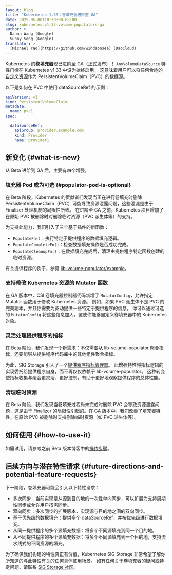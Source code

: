 ```yaml
---
layout: blog
title: "Kubernetes 1.33：卷填充器进阶至 GA"
date: 2025-05-08T10:30:00-08:00
slug: kubernetes-v1-33-volume-populators-ga
author: >
  Danna Wang (Google)
  Sunny Song (Google)
translator: >
  [Michael Yao](https://github.com/windsonsea) (DaoCloud)
---
```

<!--
layout: blog
title: "Kubernetes 1.33: Volume Populators Graduate to GA"
date: 2025-05-08T10:30:00-08:00
slug: kubernetes-v1-33-volume-populators-ga
author: >
  Danna Wang (Google)
  Sunny Song (Google)
-->

<!--
Kubernetes _volume populators_ are now  generally available (GA)! The `AnyVolumeDataSource` feature
gate is treated as always enabled for Kubernetes v1.33, which means that users can specify any appropriate
[custom resource](/docs/concepts/extend-kubernetes/api-extension/custom-resources/#custom-resources)
as the data source of a PersistentVolumeClaim (PVC).

An example of how to use dataSourceRef in PVC:
-->
Kubernetes 的**卷填充器**现已进阶至 GA（正式发布）！
`AnyVolumeDataSource` 特性门控在 Kubernetes v1.33 中设为始终启用，
这意味着用户可以将任何合适的[自定义资源](/zh-cn/docs/concepts/extend-kubernetes/api-extension/custom-resources/#custom-resources)作为
PersistentVolumeClaim（PVC）的数据源。

以下是如何在 PVC 中使用 dataSourceRef 的示例：

```yaml
apiVersion: v1
kind: PersistentVolumeClaim
metadata:
  name: pvc1
spec:
  ...
  dataSourceRef:
    apiGroup: provider.example.com
    kind: Provider
    name: provider1
```

<!--
## What is new

There are four major enhancements from beta.

### Populator Pod is optional

During the beta phase, contributors to Kubernetes identified potential resource leaks with PersistentVolumeClaim (PVC) deletion while volume population was in progress; these leaks happened due to limitations in finalizer handling.
Ahead of the graduation to general availability, the Kubernetes project added support to delete temporary resources (PVC prime, etc.) if the original PVC is deleted.
-->
## 新变化   {#what-is-new}

从 Beta 进阶到 GA 后，主要有四个增强。

### 填充器 Pod 成为可选   {#populator-pod-is-optional}

在 Beta 阶段，Kubernetes 的贡献者们发现当正在进行卷填充时删除
PersistentVolumeClaim（PVC）可能导致资源泄露问题，这些泄漏是由于 Finalizer 处理机制的局限性所致。
在进阶至 GA 之前，Kubernetes 项目增加了在原始 PVC 被删除时对删除临时资源（PVC 派生体等）的支持。

<!--
To accommodate this, we've introduced three new plugin-based functions:
* `PopulateFn()`: Executes the provider-specific data population logic.
* `PopulateCompleteFn()`: Checks if the data population operation has finished successfully.
* `PopulateCleanupFn()`: Cleans up temporary resources created by the provider-specific functions after data population is completed

A provider example is added in [lib-volume-populator/example](https://github.com/kubernetes-csi/lib-volume-populator/tree/master/example).
-->
为支持此能力，我们引入了三个基于插件的新函数：

* `PopulateFn()`：执行特定于提供程序的数据填充逻辑。
* `PopulateCompleteFn()`：检查数据填充操作是否成功完成。
* `PopulateCleanupFn()`：在数据填充完成后，清理由提供程序特定函数创建的临时资源。

有关提供程序的例子，参见
[lib-volume-populator/example](https://github.com/kubernetes-csi/lib-volume-populator/tree/master/example)。

<!--
### Mutator functions to modify the Kubernetes resources

For GA, the CSI volume populator controller code gained a `MutatorConfig`, allowing the specification of mutator functions to modify Kubernetes resources.
For example, if the PVC prime is not an exact copy of the PVC and you need provider-specific information for the driver, you can include this information in the optional `MutatorConfig`. 
This allows you to customize the Kubernetes objects in the volume populator.
-->
### 支持修改 Kubernetes 资源的 Mutator 函数

在 GA 版本中，CSI 卷填充器控制器代码新增了 `MutatorConfig`，允许指定 Mutator 函数用于修改 Kubernetes 资源。
例如，如果 PVC 派生体不是 PVC 的完美副本，并且你需要为驱动提供一些特定于提供程序的信息，
你可以通过可选的 `MutatorConfig` 将这些信息加入。这使你能够自定义卷填充器中的 Kubernetes 对象。

<!--
### Flexible metric handling for providers

Our beta phase highlighted a new requirement: the need to aggregate metrics not just from lib-volume-populator, but also from other components within the provider's codebase.
-->
### 灵活处理提供程序的指标

在 Beta 阶段，我们发现一个新需求：不仅需要从 lib-volume-populator
聚合指标，还要能够从提供程序代码库中的其他组件聚合指标。

<!--
To address this, SIG Storage introduced a [provider metric manager](https://github.com/kubernetes-csi/lib-volume-populator/blob/8a922a5302fdba13a6c27328ee50e5396940214b/populator-machinery/controller.go#L122).
This enhancement delegates the implementation of metrics logic to the provider itself, rather than relying solely on lib-volume-populator.
This shift provides greater flexibility and control over metrics collection and aggregation, enabling a more comprehensive view of provider performance.
-->
为此，SIG Storage 引入了一个[提供程序指标管理器](https://github.com/kubernetes-csi/lib-volume-populator/blob/8a922a5302fdba13a6c27328ee50e5396940214b/populator-machinery/controller.go#L122)。
此增强特性将指标逻辑的实现委托给提供程序自身，而不再仅仅依赖于 lib-volume-populator。
这种转变使指标收集与聚合更灵活、更好控制，有助于更好地观察提供程序的总体性能。

<!--
### Clean up for temporary resources

During the beta phase, we identified potential resource leaks with PersistentVolumeClaim (PVC) deletion while volume population was in progress, due to limitations in finalizer handling. We have improved the populator to support the deletion of temporary resources (PVC prime, etc.) if the original PVC is deleted in this GA release.
-->
### 清理临时资源

在 Beta 阶段，我们发现当卷填充过程尚未完成时删除 PVC 会导致资源泄露问题，这是由于
Finalizer 的局限性引起的。在 GA 版本中，我们改善了填充器特性，在原始 PVC 被删除时支持删除临时资源（如 PVC 派生体等）。

<!--
## How to use it

To try it out, please follow the [steps](/blog/2022/05/16/volume-populators-beta/#trying-it-out) in the previous beta blog.

## Future directions and potential feature requests

For next step, there are several potential feature requests for volume populator:
-->
## 如何使用   {#how-to-use-it}

如需试用，请参考之前 Beta 版本博客中的[操作步骤](/zh-cn/blog/2022/05/16/volume-populators-beta/#trying-it-out)。

## 后续方向与潜在特性请求   {#future-directions-and-potential-feature-requests}

下一阶段，卷填充器可能会引入以下特性请求：

<!--
* Multi sync: the current implementation is a one-time unidirectional sync from source to destination. This can be extended to support multiple syncs, enabling periodic syncs or allowing users to sync on demand
* Bidirectional sync: an extension of multi sync above, but making it bidirectional between source and destination
* Populate data with priorities: with a list of different dataSourceRef, populate based on priorities
* Populate data from multiple sources of the same provider: populate multiple different sources to one destination
* Populate data from multiple sources of the different providers: populate multiple different sources to one destination, pipelining different resources’ population
-->
* 多次同步：当前实现是从源到目的地的一次性单向同步，可以扩展为支持周期性同步或允许用户按需同步。
* 双向同步：多次同步的扩展版本，实现源与目的地之间的双向同步。
* 基于优先级的数据填充：提供多个 dataSourceRef，并按优先级进行数据填充。
* 从同一提供程序的多个源填充数据：将多个不同源填充到同一个目的地。
* 从不同提供程序的多个源填充数据：将多个不同源填充到一个目的地，支持流水线式的不同资源的填充。

<!--
To ensure we're building something truly valuable, Kubernetes SIG Storage would love to hear about any specific use cases you have in mind for this feature.
For any inquiries or specific questions related to volume populator, please reach out to the [SIG Storage community](https://github.com/kubernetes/community/tree/master/sig-storage).
-->
为了确保我们构建的特性真正有价值，Kubernetes SIG Storage 非常希望了解你所知道的与此特性有关的任何具体使用场景。
如有任何关于卷填充器的疑问或特定问题，请联系
[SIG Storage 社区](https://github.com/kubernetes/community/tree/master/sig-storage)。
